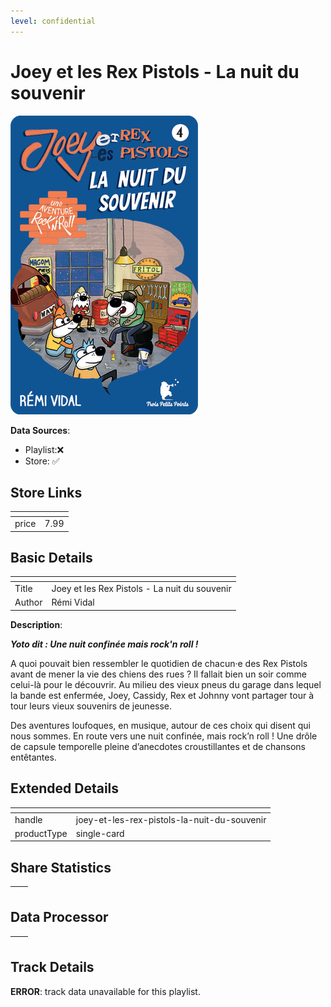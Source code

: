 ```yaml
---
level: confidential
---
```

# Joey et les Rex Pistols - La nuit du souvenir

![card_[c3IX7].png](../../img/cards/card_[c3IX7].png)

**Data Sources**: 

- Playlist:❌
- Store: ✅


## Store Links

| <!-- --> | <!-- --> |
| - | - |
| price | 7.99 |


## Basic Details

| <!-- --> | <!-- --> |
| - | - |
| Title | Joey et les Rex Pistols - La nuit du souvenir |
| Author | Rémi Vidal |

**Description**:

_**Yoto dit : Une nuit confinée mais rock'n roll !**_

A quoi pouvait bien ressembler le quotidien de chacun·e des Rex Pistols avant de mener la vie des chiens des rues ? Il fallait bien un soir comme celui-là pour le découvrir. Au milieu des vieux pneus du garage dans lequel la bande est enfermée, Joey, Cassidy, Rex et Johnny vont partager tour à tour leurs vieux souvenirs de jeunesse.

Des aventures loufoques, en musique, autour de ces choix qui disent qui nous sommes. En route vers une nuit confinée, mais rock’n roll ! Une drôle de capsule temporelle pleine d’anecdotes croustillantes et de chansons entêtantes.


## Extended Details

| <!-- --> | <!-- --> |
| - | - |
| handle | joey-et-les-rex-pistols-la-nuit-du-souvenir |
| productType | single-card |


## Share Statistics

| <!-- --> | <!-- --> |
| - | - |


## Data Processor

| <!-- --> | <!-- --> |
| - | - |


## Track Details

**ERROR**: track data unavailable for this playlist.
